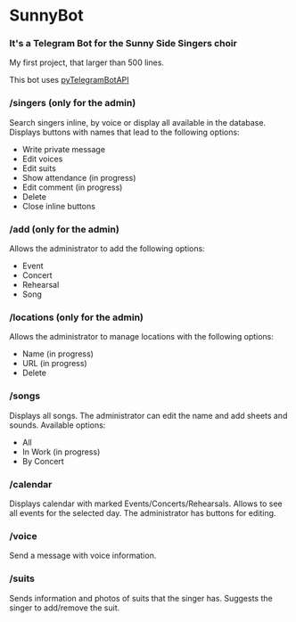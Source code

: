 # SunnyBot
### It's a Telegram Bot for the Sunny Side Singers choir

My first project, that larger than 500 lines.

This bot uses [pyTelegramBotAPI](https://github.com/eternnoir/pyTelegramBotAPI)

### /singers (only for the admin)
Search singers inline, by voice or display all available in the database.
Displays buttons with names that lead to the following options:
- Write private message
- Edit voices
- Edit suits
- Show attendance (in progress)
- Edit comment (in progress)
- Delete
- Close inline buttons

### /add (only for the admin)
Allows the administrator to add the following options:
- Event
- Concert
- Rehearsal
- Song

### /locations (only for the admin)
Allows the administrator to manage locations with the following options:
- Name  (in progress)
- URL  (in progress)
- Delete

### /songs
Displays all songs.
The administrator can edit the name and add sheets and sounds.
Available options:
- All
- In Work (in progress)
- By Concert

### /calendar
Displays calendar with marked Events/Concerts/Rehearsals.
Allows to see all events for the selected day.
The administrator has buttons for editing.

### /voice
Send a message with voice information.

### /suits
Sends information and photos of suits that the singer has.
Suggests the singer to add/remove the suit.

